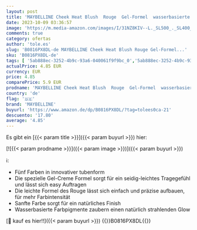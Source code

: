 ```yaml
---
layout: post
title: 'MAYBELLINE Cheek Heat Blush  Rouge  Gel-Formel  wasserbasierte Farbpigmente  glossyglänzendes Finish  20 Rose Flash  10 ml  1er Pack '
date: 2023-10-09 03:36:57
image: 'https://m.media-amazon.com/images/I/31NZ8KIV--L._SL500_._SL400_.jpg'
comments: true
category: ofertas
author: 'tole.es'
slug: 'B0816PX8DL-de MAYBELLINE Cheek Heat Blush Rouge Gel-Formel...'
sku: 'B0816PX8DL-de'
tags: [ '5ab888ec-3252-4b9c-93a6-040061f9f9bc_0','5ab888ec-3252-4b9c-93a6-040061f9f9bc_2101','5ab888ec-3252-4b9c-93a6-040061f9f9bc_4501','Arborist Merchandising Root','Beauty','Beliebtesten: Drogerie & Körperpflege','Gesichts-Make-Up','Kosmetik','Make-Up','Rouge','Self Service','Special Features Stores','consumablesbeauty','maybelline','🇩🇪', ]
actualPrice: 4.85 EUR
currency: EUR
price: 4.85
comparePrice: 5.9 EUR
prodname: 'MAYBELLINE Cheek Heat Blush  Rouge  Gel-Formel  wasserbasierte Farbpigmente  glossyglänzendes Finish  20 Rose Flash  10 ml  1er Pack '
country: 'de'
flag: '🇩🇪'
brand: 'MAYBELLINE'
buyurl: 'https://www.amazon.de/dp/B0816PX8DL/?tag=tolees0ca-21'
descuento: '17.80'
average: '4.85'
---
```


Es gibt ein [{{< param title >}}]({{< param buyurl >}}) hier:

[![{{< param prodname >}}]({{< param image >}})]({{< param buyurl >}})

ℹ️:

- Fünf Farben in innovativer tubenform
- Die spezielle Gel-Creme Formel sorgt für ein seidig-leichtes Tragegefühl und lässt sich easy Auftragen
- Die leichte Formel des Rouge lässt sich einfach und präzise aufbauen, für mehr Farbintensität
- Sanfte Farbe sorgt für ein natürliches Finish
- Wasserbasierte Farbpigmente zaubern einen natürlich strahlenden Glow

[🛒 kauf es hier!!]({{< param buyurl >}})
{{<world>}}B0816PX8DL{{</world>}}
